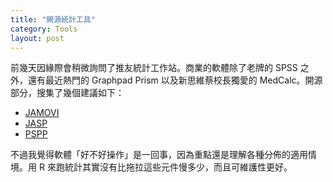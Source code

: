 ```yaml
---
title: "開源統計工具"
category: Tools
layout: post
---
```


前幾天因緣際會稍微詢問了推友統計工作站。商業的軟體除了老牌的 SPSS 之外，還有最近熱門的 Graphpad Prism 以及新思維蔡校長獨愛的 MedCalc。開源部分，搜集了幾個建議如下：

- [JAMOVI](https://www.jamovi.org)
- [JASP](http://jasp-stats.org)
- [PSPP](https://www.gnu.org/software/pspp/)

不過我覺得軟體「好不好操作」是一回事，因為重點還是理解各種分佈的適用情境。用 R 來跑統計其實沒有比拖拉這些元件慢多少，而且可維護性更好。
